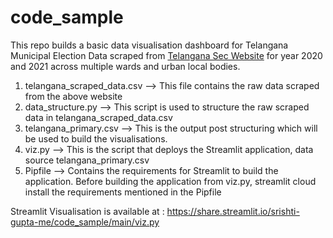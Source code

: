# code_sample
This repo builds a basic data visualisation dashboard for Telangana Municipal Election Data scraped from [Telangana Sec Website]( https://tsec.gov.in/home.do;jsessionid=A0929A7322CB7B00C1F39D16A41304B8) for year 2020 and 2021 across multiple wards and urban local bodies. 

1. telangana_scraped_data.csv --> This file contains the raw data scraped from the above website 
2. data_structure.py --> This script is used to structure the raw scraped data in telangana_scraped_data.csv
3. telangana_primary.csv --> This is the output post structuring which will be used to build the visualisations.
4. viz.py --> This is the script that deploys the Streamlit application, data source telangana_primary.csv
5. Pipfile --> Contains the requirements for Streamlit to build the application. Before building the application from viz.py, streamlit cloud install the requirements mentioned in the Pipfile

Streamlit Visualisation is available at : https://share.streamlit.io/srishti-gupta-me/code_sample/main/viz.py


